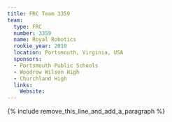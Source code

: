 ```yaml
---
title: FRC Team 3359
team:
  type: FRC
  number: 3359
  name: Royal Robotics
  rookie_year: 2010
  location: Portsmouth, Virginia, USA
  sponsors:
  - Portsmouth Public Schools
  - Woodrow Wilson High
  - Churchland High
  links:
    Website:
---
```


{% include remove_this_line_and_add_a_paragraph %}